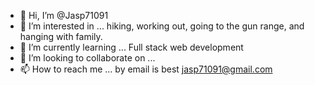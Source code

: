 - 👋 Hi, I’m @Jasp71091
- 👀 I’m interested in ... hiking, working out, going to the gun range, and hanging with family.
- 🌱 I’m currently learning ... Full stack web development
- 💞️ I’m looking to collaborate on ...
- 📫 How to reach me ... by email is best jasp71091@gmail.com

<!---
Jasp71091/Jasp71091 is a ✨ special ✨ repository because its `README.md` (this file) appears on your GitHub profile.
You can click the Preview link to take a look at your changes.
--->
